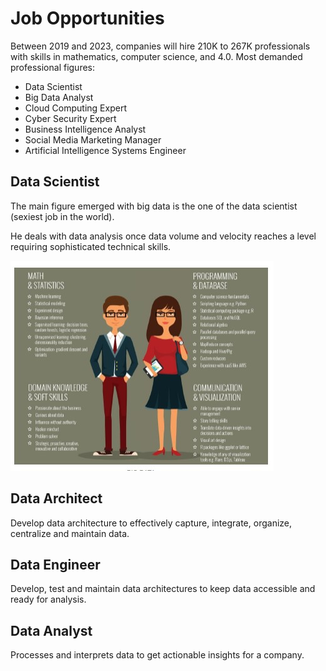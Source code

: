 # Job Opportunities

Between 2019 and 2023, companies will hire 210K to 267K professionals with skills in mathematics, computer science, and 4.0.
Most demanded professional figures:

- Data Scientist
- Big Data Analyst
- Cloud Computing Expert
- Cyber Security Expert
- Business Intelligence Analyst
- Social Media Marketing Manager
- Artificial Intelligence Systems Engineer

## Data Scientist 
The main figure emerged with big data is the one of the data scientist (sexiest job in the world).

He deals with data analysis once data volume and velocity reaches a level requiring sophisticated technical skills.

![](data-science.jpg)

## Data Architect 
Develop data architecture to effectively capture, integrate, organize, centralize and maintain data.

## Data Engineer
Develop, test and maintain data architectures to keep data accessible and ready for analysis.

## Data Analyst
Processes and interprets data to get actionable insights for a company.